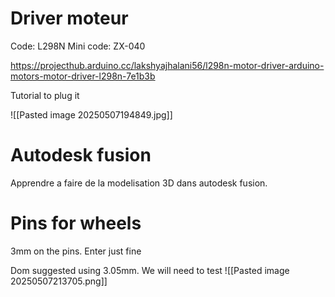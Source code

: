 # Driver moteur

Code: L298N
Mini code: ZX-040

https://projecthub.arduino.cc/lakshyajhalani56/l298n-motor-driver-arduino-motors-motor-driver-l298n-7e1b3b

Tutorial to plug it

![[Pasted image 20250507194849.jpg]]

# Autodesk fusion

Apprendre a faire de la modelisation 3D dans autodesk fusion.

# Pins for wheels

3mm on the pins. Enter just fine

Dom suggested using 3.05mm. We will need to test
![[Pasted image 20250507213705.png]]